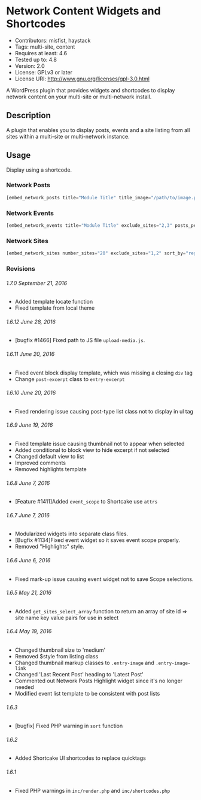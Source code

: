 # Network Content Widgets and Shortcodes

* Contributors: misfist, haystack
* Tags: multi-site, content
* Requires at least: 4.6
* Tested up to: 4.8
* Version: 2.0
* License: GPLv3 or later
* License URI: http://www.gnu.org/licenses/gpl-3.0.html

A WordPress plugin that provides widgets and shortcodes to display network content on your multi-site or multi-network install.

## Description

A plugin that enables you to display posts, events and a site listing from all sites within a multi-site or multi-network instance.

## Usage

Display using a shortcode.

### Network Posts

```php
[embed_network_posts title="Module Title" title_image="/path/to/image.png" number_posts="20" exclude_sites="2,3" posts_per_site="5" style="block" show_meta=1 show_excerpt=1 show_site_name=1 id="unique-id" class="class-name"]
```

### Network Events

```php
[embed_network_events title="Module Title" exclude_sites="2,3" posts_per_site="5" style="block" show_meta=1 show_excerpt=1 show_site_name=1 id="unique-id" class="class-name"]
```

### Network Sites

```php
[embed_network_sites number_sites="20" exclude_sites="1,2" sort_by="registered" default_image="/path/to/image.jpg" show_meta=1 show_image=1 id="unique-id" class="class-name"]
```

### Revisions

###### 1.7.0 September 21, 2016
* Added template locate function
* Fixed template from local theme

###### 1.6.12 June 28, 2016
* [bugfix #1466] Fixed path to JS file `upload-media.js`.

###### 1.6.11 June 20, 2016
* Fixed event block display template, which was missing a closing `div` tag
* Change `post-excerpt` class to `entry-excerpt`

###### 1.6.10 June 20, 2016
* Fixed rendering issue causing post-type list class not to display in ul tag

###### 1.6.9 June 19, 2016
* Fixed template issue causing thumbnail not to appear when selected
* Added conditional to block view to hide excerpt if not selected
* Changed default view to list
* Improved comments
* Removed highlights template

###### 1.6.8 June 7, 2016
* [Feature #1411]Added `event_scope` to Shortcake use `attrs`

###### 1.6.7 June 7, 2016
* Modularized widgets into separate class files.
* [Bugfix #1134]Fixed event widget so it saves event scope properly.
* Removed "Highlights" style.

###### 1.6.6 June 6, 2016
* Fixed mark-up issue causing event widget not to save Scope selections.

###### 1.6.5 May 21, 2016
* Added `get_sites_select_array` function to return an array of site id => site name key value pairs for use in select

###### 1.6.4 May 19, 2016
* Changed thumbnail size to 'medium'
* Removed $style from listing class
* Changed thumbnail markup classes to `.entry-image` and `.entry-image-link`
* Changed 'Last Recent Post' heading to 'Latest Post'
* Commented out Network Posts Highlight widget since it's no longer needed
* Modified event list template to be consistent with post lists

###### 1.6.3
* [bugfix] Fixed PHP warning in `sort` function

###### 1.6.2
* Added Shortcake UI shortcodes to replace quicktags

###### 1.6.1
* Fixed PHP warnings in `inc/render.php` and `inc/shortcodes.php`
